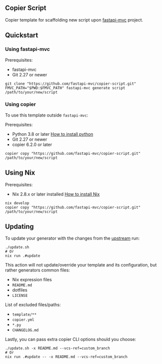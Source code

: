 ## Copier Script

Copier template for scaffolding new script upon [fastapi-mvc](https://github.com/fastapi-mvc/fastapi-mvc) project.

## Quickstart

### Using fastapi-mvc

Prerequisites:
* fastapi-mvc
* Git 2.27 or newer

```shell
git clone "https://github.com/fastapi-mvc/copier-script.git"
FMVC_PATH="$PWD:$FMVC_PATH" fastapi-mvc generate script /path/to/your/new/script
```

### Using copier

To use this template outside `fastapi-mvc`:

Prerequisites:

* Python 3.8 or later [How to install python](https://docs.python-guide.org/starting/installation)
* Git 2.27 or newer
* copier 6.2.0 or later

```shell
copier copy "https://github.com/fastapi-mvc/copier-script.git" /path/to/your/new/script
```

## Using Nix

Prerequisites:

* Nix 2.8.x or later installed [How to install Nix](https://nixos.org/download.html)

```shell
nix develop
copier copy "https://github.com/fastapi-mvc/copier-script.git" /path/to/your/new/script
```

## Updating

To update your generator with the changes from the [upstream](https://github.com/fastapi-mvc/copier-generator) run:

```shell
./update.sh
# Or
nix run .#update
```

This action will not update/override your template and its configuration, but rather generators common files:

* Nix expression files
* `README.md`
* dotfiles
* `LICENSE`

List of excluded files/paths:

* `template/**`
* `copier.yml`
* `*.py`
* `CHANGELOG.md`

Lastly, you can pass extra copier CLI options should you choose:

```shell
./update.sh -x README.md --vcs-ref=custom_branch
# Or
nix run .#update -- -x README.md --vcs-ref=custom_branch
```
